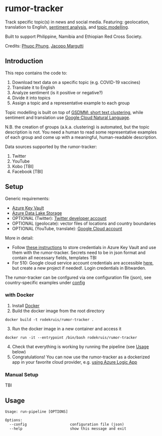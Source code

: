 # rumor-tracker

Track specific topic(s) in news and social media.
Featuring: geolocation, translation to English, [sentiment analysis](https://en.wikipedia.org/wiki/Sentiment_analysis), and [topic modelling](https://en.wikipedia.org/wiki/Topic_model).

Built to support Philippine, Namibia and Ethiopian Red Cross Society.

Credits: [Phuoc Phung](https://github.com/p-phung), [Jacopo Margutti](https://github.com/jmargutt)

## Introduction
This repo contains the code to:
1. Download text data on a specific topic (e.g. COVID-19 vaccines)
2. Translate it to English
3. Analyze sentiment (is it positive or negative?)
4. Divide it into topics
5. Assign a topic and a representative example to each group

Topic modelling is built on top of [GSDMM: short text clustering](https://github.com/rwalk/gsdmm), while sentiment and translation use [Google Cloud Natural Language](https://cloud.google.com/natural-language).

N.B. the creation of groups (a.k.a. clustering) is automated, but the topic description is not. You need a human to read some representative examples of each group and come up 
with a meaningful, human-readable description.

Data sources supported by the rumor-tracker:
1. Twitter
2. YouTube
3. Kobo [TBI]
4. Facebook [TBI]

## Setup
Generic requirements:
-   [Azure Key Vault](https://azure.microsoft.com/en-us/services/key-vault/)
-   [Azure Data Lake Storage](https://docs.microsoft.com/en-us/azure/storage/blobs/data-lake-storage-introduction)
-   OPTIONAL (Twitter): [Twitter developer account](https://developer.twitter.com/en/apply-for-access)
-   OPTIONAL (geolocate): vector files of locations and country boundaries
-   OPTIONAL (YouTube, translate): [Google Cloud account](https://cloud.google.com/)

More in detail:
- Follow [these instructions](https://docs.google.com/document/d/1q6h5zYDFLMaWDGBfSEe0EGl8Ymi09WhuqpHPxnQy6DU/edit?usp=sharing) to store credentials in Azure Key Vault and use them with the rumor-tracker. Secrets need to be in json format and contain all necessary fields, templates TBI
- For 510: Google cloud service account credentials are accessible [here](https://console.cloud.google.com/apis/credentials?project=eth-conflict-tracker&folder=&organizationId=&supportedpurview=project), but create a new project if needed!. Login credentials in Bitwarden.

The rumor-tracker can be confgured via one configuration file (json), see country-specific examples under [config](https://github.com/rodekruis/rumor-tracker/tree/master/config)

### with Docker
1. Install [Docker](https://www.docker.com/get-started)
2. Build the docker image from the root directory
```
docker build -t rodekruis/rumor-tracker .
```
3. Run the docker image in a new container and access it
```
docker run -it --entrypoint /bin/bash rodekruis/rumor-tracker
```
4. Check that everything is working by running the pipeline (see [Usage](https://github.com/rodekruis/news-tracker-ethiopia#usage) below)
5. Congratulations! You can now use the rumor-tracker as a dockerized app in your favorite cloud provider, e.g. [using Azure Logic App](https://docs.google.com/document/d/182aQPVRZkXifHDNjmE66tj5L1l4IvAt99rxBzpmISPU/edit?usp=sharing)

### Manual Setup
TBI

## Usage
```
Usage: run-pipeline [OPTIONS]

Options:
  --config                    configuration file (json)
  --help                      show this message and exit
  ```
